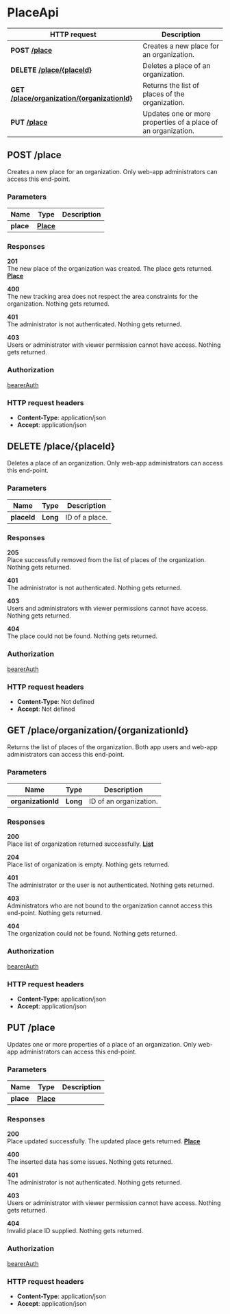# PlaceApi

HTTP request | Description
------------- | -------------
**POST** [**/place**](PlaceApi.md#createNewPlace) | Creates a new place for an organization.
**DELETE** [**/place/{placeId}**](PlaceApi.md#deletePlace) | Deletes a place of an organization.
**GET** [**/place/organization/{organizationId}**](PlaceApi.md#getPlaceListOfOrganization) | Returns the list of places of the organization.
**PUT** [**/place**](PlaceApi.md#updatePlace) | Updates one or more properties of a place of an organization.


<a name="createNewPlace"></a>
## **POST** /place

Creates a new place for an organization. Only web-app administrators can access this end-point.

### Parameters

Name | Type | Description 
------------- | ------------- | -------------
 **place** | [**Place**](../model/Place.md)|  |

### Responses
**201**  
The new place of the organization was created. The place gets returned. [**Place**](../model/Place.md)

**400**  
The new tracking area does not respect the area constraints for the organization. Nothing gets returned.

**401**  
The administrator is not authenticated. Nothing gets returned.

**403**  
Users or administrator with viewer permission cannot have access. Nothing gets returned.


### Authorization

[bearerAuth](../overview.md#bearerAuth)

### HTTP request headers

- **Content-Type**: application/json
- **Accept**: application/json

<a name="deletePlace"></a>
## **DELETE** /place/{placeId}

Deletes a place of an organization. Only web-app administrators can access this end-point.

### Parameters

Name | Type | Description 
------------- | ------------- | -------------
 **placeId** | **Long**| ID of a place.

### Responses
**205**  
Place successfully removed from the list of places of the organization. Nothing gets returned.

**401**  
The administrator is not authenticated. Nothing gets returned.

**403**  
Users and administrators with viewer permissions cannot have access. Nothing gets returned.

**404**  
The place could not be found. Nothing gets returned.

### Authorization

[bearerAuth](../overview.md#bearerAuth)

### HTTP request headers

- **Content-Type**: Not defined
- **Accept**: Not defined

<a name="getPlaceListOfOrganization"></a>
## **GET** /place/organization/{organizationId}

Returns the list of places of the organization. Both app users and web-app administrators can access this end-point.

### Parameters

Name | Type | Description 
------------- | ------------- | -------------
 **organizationId** | **Long**| ID of an organization.

### Responses
**200**  
Place list of organization returned successfully. [**List**](../model/Place.md)

**204**  
Place list of organization is empty. Nothing gets returned.

**401**  
The administrator or the user is not authenticated. Nothing gets returned.

**403**  
Administrators who are not bound to the organization cannot access this end-point. Nothing gets returned.

**404**  
The organization could not be found. Nothing gets returned.

### Authorization

[bearerAuth](../overview.md#bearerAuth)

### HTTP request headers

- **Content-Type**: application/json
- **Accept**: application/json

<a name="updatePlace"></a>
## **PUT** /place

Updates one or more properties of a place of an organization. Only web-app administrators can access this end-point.

### Parameters

Name | Type | Description 
------------- | ------------- | -------------
 **place** | [**Place**](../model/Place.md)|  |

### Responses
**200**  
Place updated successfully. The updated place gets returned. [**Place**](../model/Place.md)

**400**  
The inserted data has some issues. Nothing gets returned.

**401**  
The administrator is not authenticated. Nothing gets returned.

**403**  
Users or administrator with viewer permission cannot have access. Nothing gets returned.

**404**  
Invalid place ID supplied. Nothing gets returned.

### Authorization

[bearerAuth](../overview.md#bearerAuth)

### HTTP request headers

- **Content-Type**: application/json
- **Accept**: application/json

